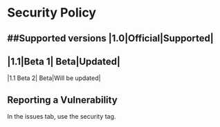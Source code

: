 # Security Policy
##Supported versions
|1.0|Official|Supported|
-
|1.1|Beta 1| Beta|Updated|
-
|1.1 Beta 2| Beta|Will be updated|

## Reporting a Vulnerability

In the issues tab, use the security tag.
